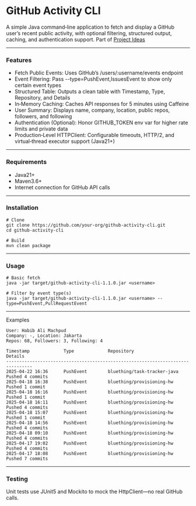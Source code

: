 # GitHub Activity CLI

A simple Java command‑line application to fetch and display a GitHub user’s recent public activity, with optional filtering, structured output, caching, and authentication support.
Part of [Project Ideas](https://roadmap.sh/projects/github-user-activity)

---

### Features
* Fetch Public Events: Uses GitHub’s /users/:username/events endpoint
* Event Filtering: Pass --type=PushEvent,IssuesEvent to show only certain event types
* Structured Table: Outputs a clean table with Timestamp, Type, Repository, and Details
* In‑Memory Caching: Caches API responses for 5 minutes using Caffeine
* User Summary: Displays name, company, location, public repos, followers, and following
* Authentication (Optional): Honor GITHUB_TOKEN env var for higher rate limits and private data
* Production‑Level HTTPClient: Configurable timeouts, HTTP/2, and virtual‑thread executor support (Java21+)

---

### Requirements
* Java21+
* Maven3.6+
* Internet connection for GitHub API calls

---

### Installation
```text
# Clone
git clone https://github.com/your‑org/github‑activity‑cli.git
cd github‑activity‑cli

# Build
mvn clean package
```

---

### Usage

```text
# Basic fetch
java -jar target/github-activity-cli-1.1.0.jar <username>

# Filter by event type(s)
java -jar target/github-activity-cli-1.1.0.jar <username> --type=PushEvent,PullRequestEvent
```

---

Examples

```text
User: Habib Ali Machpud
Company: -, Location: Jakarta
Repos: 68, Followers: 3, Following: 4

Timestamp             Type             Repository                      Details
--------------------------------------------------------------------------------
2025-04-22 16:36      PushEvent        bluething/task-tracker-java     Pushed 4 commits
2025-04-18 16:38      PushEvent        bluething/provisioning-hw       Pushed 1 commit
2025-04-18 16:16      PushEvent        bluething/provisioning-hw       Pushed 1 commit
2025-04-18 16:11      PushEvent        bluething/provisioning-hw       Pushed 4 commits
2025-04-18 15:07      PushEvent        bluething/provisioning-hw       Pushed 1 commit
2025-04-18 14:56      PushEvent        bluething/provisioning-hw       Pushed 4 commits
2025-04-18 09:10      PushEvent        bluething/provisioning-hw       Pushed 4 commits
2025-04-17 19:02      PushEvent        bluething/provisioning-hw       Pushed 4 commits
2025-04-17 18:08      PushEvent        bluething/provisioning-hw       Pushed 7 commits
```

---

### Testing
Unit tests use JUnit5 and Mockito to mock the HttpClient—no real GitHub calls.